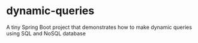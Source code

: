 # dynamic-queries
A tiny Spring Boot project that demonstrates how to make dynamic queries using SQL and NoSQL database
